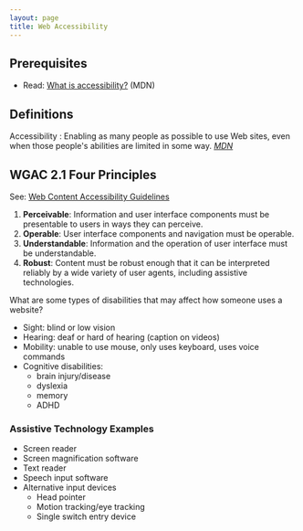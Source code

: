 ```yaml
---
layout: page
title: Web Accessibility
---
```


## Prerequisites
- Read: [What is accessibility?](https://developer.mozilla.org/en-US/docs/Learn/Accessibility/What_is_accessibility) (MDN)

## Definitions
Accessibility
: Enabling as many people as possible to use Web sites, even when those people's abilities are limited in some way. <cite><a href="https://developer.mozilla.org/en-US/docs/Web/Accessibility">MDN</a></cite>

## WGAC 2.1 Four Principles
See: [Web Content Accessibility Guidelines](https://www.w3.org/WAI/WCAG21/Understanding/intro#understanding-the-four-principles-of-accessibility)
1. **Perceivable**: Information and user interface components must be presentable to users in ways they can perceive.
2. **Operable**: User interface components and navigation must be operable.
3. **Understandable**: Information and the operation of user interface must be understandable.
4. **Robust**: Content must be robust enough that it can be interpreted reliably by a wide variety of user agents, including assistive technologies.

What are some types of disabilities that may affect how someone uses a website?
- Sight: blind or low vision
- Hearing: deaf or hard of hearing (caption on videos) 
- Mobility: unable to use mouse, only uses keyboard, uses voice commands
- Cognitive disabilities: 
    - brain injury/disease
    - dyslexia
    - memory
    - ADHD

### Assistive Technology Examples
- Screen reader
- Screen magnification software
- Text reader
- Speech input software
- Alternative input devices
    - Head pointer
    - Motion tracking/eye tracking
    - Single switch entry device


